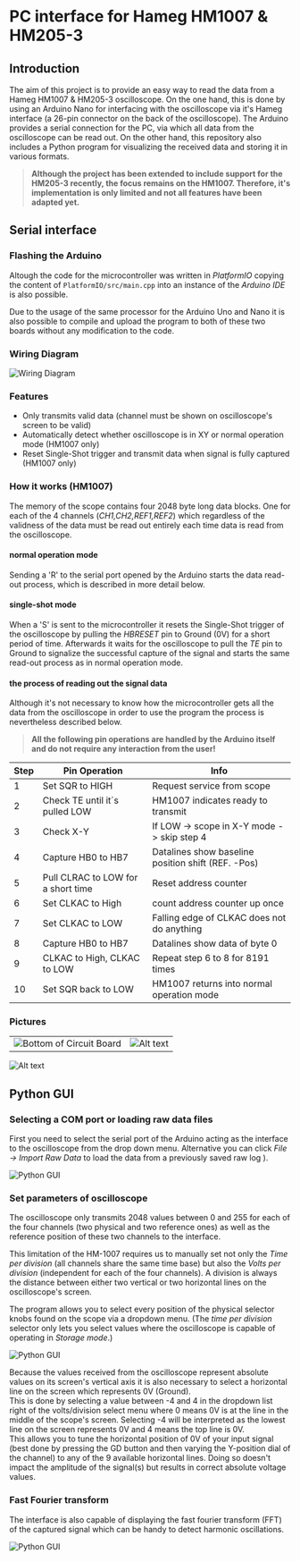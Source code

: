 # PC interface for Hameg HM1007 & HM205-3
## Introduction
The aim of this project is to provide an easy way to read the data from a Hameg HM1007 & HM205-3 oscilloscope. On the one hand, this is done by using an Arduino Nano for interfacing with the oscilloscope via it's Hameg interface (a 26-pin connector on the back of the oscilloscope). The Arduino provides a serial connection for the PC, via which all data from the oscilloscope can be read out. On the other hand, this repository also includes a Python program for visualizing the received data and storing it in various formats.
> **Although the project has been extended to include support for the HM205-3 recently, the focus remains on the HM1007. Therefore, it's implementation is only limited and not all features have been adapted yet.**
## Serial interface
### Flashing the Arduino
Altough the code for the microcontroller was written in *PlatformIO* copying the content of `PlatformIO/src/main.cpp` into an instance of the *Arduino IDE* is also possible.

Due to the usage of the same processor for the Arduino Uno and Nano it is also possible to compile and upload the program to both of these two boards without any modification to the code. 

### Wiring Diagram
![Wiring Diagram](Pictures/Wiring_Diagram.png?raw=true "wiring diagram of arduino interface")
### Features
- Only transmits valid data (channel must be shown on oscilloscope's screen to be valid)
- Automatically detect whether oscilloscope is in XY or normal operation mode (HM1007 only)
- Reset Single-Shot trigger and transmit data when signal is fully captured (HM1007 only)


### How it works (HM1007)
The memory of the scope contains four 2048 byte long data blocks. One for each of the 4 channels (*CH1,CH2,REF1,REF2*) which regardless of the validness of the data must be read out entirely each time data is read from the oscilloscope.
#### normal operation mode
Sending a 'R' to the serial port opened by the Arduino starts the data read-out process, which is described in more detail below.

#### single-shot mode
When a 'S' is sent to the microcontroller it resets the Single-Shot trigger of the oscilloscope by pulling the *HBRESET* pin to Ground (0V) for a short period of time. Afterwards it waits for the oscilloscope to pull the *TE* pin to Ground to signalize the successful capture of the signal and starts the same read-out process as in normal operation mode.
#### the process of reading out the signal data
Although it's not necessary to know how the microcontroller gets all the data from the oscilloscope in order to use the program the process is nevertheless described below. 


> **All the following pin operations are handled by the Arduino itself and do not require any interaction from the user!**

| Step | Pin Operation                      | Info                                               |
|------|------------------------------------|----------------------------------------------------|
| 1    | Set SQR to HIGH                    | Request service from scope                         |
| 2    | Check TE until it´s pulled LOW     | HM1007 indicates ready to transmit                 |
| 3    | Check X-Y                          | If LOW -> scope in X-Y mode -> skip step 4         |
| 4    | Capture HB0 to HB7                 | Datalines show baseline position shift (REF. -Pos) |
| 5    | Pull CLRAC to LOW for a short time | Reset address counter                              |
| 6    | Set CLKAC to High                  | count address counter up once                      |
| 7    | Set CLKAC to LOW                   | Falling edge of CLKAC does not do anything         |
| 8    | Capture HB0 to HB7                 | Datalines show data of byte 0                      |
| 9    | CLKAC to High, CLKAC to LOW        | Repeat step 6 to 8 for 8191 times                  |
| 10   | Set SQR back to LOW                | HM1007 returns into normal operation mode          |
### Pictures
| | |
| --- | --- | 
|![Bottom of Circuit Board](Pictures/Hameg_Interface_circuit_board_top.png?raw=true "Top of circuit board") | ![Alt text](Pictures/Hameg_Interface_circuit_board_bottom.png?raw=true "Bottom of circuit board")|

![Alt text](Pictures/Hameg_Interface_with_cable.png?raw=true "Serial interface with case and cables")
## Python GUI

### Selecting a COM port or loading raw data files
First you need to select the serial port of the Arduino acting as the interface to the oscilloscope from the drop down menu. Alternative you can click *File -> Import Raw Data* to load the data from a previously saved raw log ).

![Python GUI](Pictures/Software/Empty_Interface.png?raw=true "python program with no data loaded")

### Set parameters of oscilloscope
The oscilloscope only transmits 2048 values between 0 and 255 for each of the four channels (two physical and two reference ones) as well as the reference position of these two channels to the interface.

This limitation of the HM-1007 requires us to manually set not only the *Time per division* (all channels share the same time base) but also the *Volts per division* (independent for each of the four channels).
A division is always the distance between either two vertical or two horizontal lines on the oscilloscope's screen.

The program allows you to select every position of the physical selector knobs found on the scope via a dropdown menu.
(The *time per division* selector only lets you select values where the oscilloscope is capable of operating in *Storage mode*.)

![Python GUI](Pictures/Software/Square_Wave_Loaded.png?raw=true "python program with with square signal")

Because the values received from the oscilloscope represent absolute values on its screen's vertical axis it is also necessary to select a horizontal line on the screen which represents 0V (Ground).<br/>
This is done by selecting a value between -4 and 4 in the dropdown list right of the volts/division select menu where 0 means 0V is at the line in the middle of the scope's screen.
Selecting -4 will be interpreted as the lowest line on the screen represents 0V and 4 means the top line is 0V.<br/>
This allows you to tune the horizontal position of 0V of your input signal (best done by pressing the GD button and then varying the Y-position dial of the channel) to any of the 9 available horizontal lines.
Doing so doesn't impact the amplitude of the signal(s) but results in correct absolute voltage values.   
### Fast Fourier transform
The interface is also capable of displaying the fast fourier transform (FFT) of the captured signal which can be handy to 
detect harmonic oscillations.

![Python GUI](Pictures/Software/Square_Wave_FFT.png?raw=true "python program with FFT analysis")
